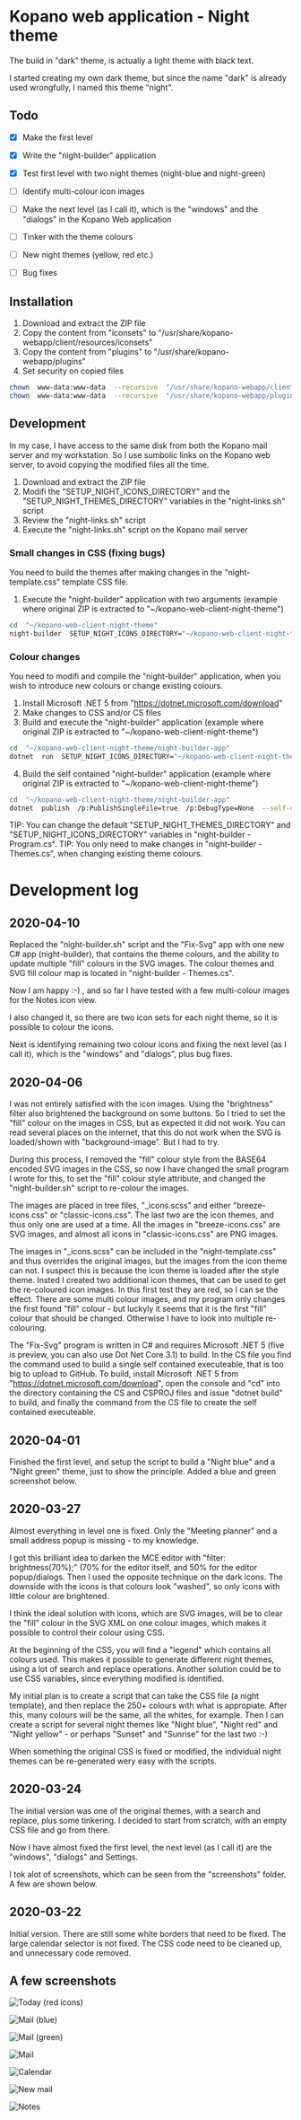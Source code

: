 # Kopano web application - Night theme
The build in "dark" theme, is actually a light theme with black text.

I started creating my own dark theme, but since the name "dark" is already used wrongfully, I named this theme "night".


## Todo

- [x] Make the first level
- [x] Write the "night-builder" application
- [x] Test first level with two night themes (night-blue and night-green)
- [ ] Identify multi-colour icon images
- [ ] Make the next level (as I call it), which is the "windows" and the "dialogs" in the Kopano Web application
- [ ] Tinker with the theme colours
- [ ] New night themes (yellow, red etc.)
- [ ] Bug fixes


## Installation

1) Download and extract the ZIP file
2) Copy the content from "iconsets" to "/usr/share/kopano-webapp/client/resources/iconsets"
3) Copy the content from "plugins" to "/usr/share/kopano-webapp/plugins"
4) Set security on copied files

```bash
chown  www-data:www-data  --recursive  "/usr/share/kopano-webapp/client/resources/iconsets"
chown  www-data:www-data  --recursive  "/usr/share/kopano-webapp/plugins"
```

## Development
In my case, I have access to the same disk from both the Kopano mail server and my workstation. So I use sumbolic links on the Kopano web server, to avoid copying the modified files all the time.

1) Download and extract the ZIP file
2) Modifi the "SETUP_NIGHT_ICONS_DIRECTORY" and the "SETUP_NIGHT_THEMES_DIRECTORY" variables in the "night-links.sh" script
3) Review the "night-links.sh" script
4) Execute the "night-links.sh" script on the Kopano mail server

### Small changes in CSS (fixing bugs)
You need to build the themes after making changes in the "night-template.css" template CSS file.

1) Execute the "night-builder" application with two arguments (example where original ZIP is extracted to "~/kopano-web-client-night-theme")

```bash
cd  "~/kopano-web-client-night-theme"
night-builder  SETUP_NIGHT_ICONS_DIRECTORY="~/kopano-web-client-night-theme/iconsets"  SETUP_NIGHT_THEMES_DIRECTORY="~/kopano-web-client-night-theme/plugins"
```

### Colour changes
You need to modifi and compile the "night-builder" application, when you wish to introduce new colours or change existing colours.

1) Install Microsoft .NET 5 from "https://dotnet.microsoft.com/download"
2) Make changes to CSS and/or CS files
3) Build and execute the "night-builder" application (example where original ZIP is extracted to "~/kopano-web-client-night-theme")

```bash
cd  "~/kopano-web-client-night-theme/night-builder-app"
dotnet  run  SETUP_NIGHT_ICONS_DIRECTORY="~/kopano-web-client-night-theme/iconsets"  SETUP_NIGHT_THEMES_DIRECTORY="~/kopano-web-client-night-theme/plugins"
```

4) Build the self contained "night-builder" application (example where original ZIP is extracted to "~/kopano-web-client-night-theme")

```bash
cd  "~/kopano-web-client-night-theme/night-builder-app"
dotnet  publish  /p:PublishSingleFile=true  /p:DebugType=None  --self-contained true  --configuration release  --runtime "linux-x64"  --output "../"
```

TIP: You can change the default "SETUP_NIGHT_THEMES_DIRECTORY" and "SETUP_NIGHT_ICONS_DIRECTORY" variables in "night-builder - Program.cs".
TIP: You only need to make changes in "night-builder - Themes.cs", when changing existing theme colours.


# Development log

## 2020-04-10
Replaced the "night-builder.sh" script and the "Fix-Svg" app with one new C# app (night-builder), that contains the theme colours, and the ability to update multiple "fill" colours in the SVG images.
The colour themes and SVG fill colour map is located in "night-builder - Themes.cs".

Now I am happy :-) , and so far I have tested with a few multi-colour images for the Notes icon view.

I also changed it, so there are two icon sets for each night theme, so it is possible to colour the icons.

Next is identifying remaining two colour icons and fixing the next level (as I call it), which is the "windows" and "dialogs", plus bug fixes.



## 2020-04-06
I was not entirely satisfied with the icon images. Using the "brightness" filter also brightened the background on some buttons.
So I tried to set the "fill" colour on the images in CSS, but as expected it did not work. You can read several places on the internet, that this do not work when the SVG is loaded/shown with "background-image". But I had to try.

During this process, I removed the "fill" colour style from the BASE64 encoded SVG images in the CSS, so now I have changed the small program I wrote for this, to set the "fill" colour style attribute, and changed the "night-builder.sh" script to re-colour the images.

The images are placed in tree files, "_icons.scss" and either "breeze-icons.css" or "classic-icons.css". The last two are the icon themes, and thus only one are used at a time. All the images in "breeze-icons.css" are SVG images, and almost all icons in "classic-icons.css" are PNG images.

The images in "_icons.scss" can be included in the "night-template.css" and thus overrides the original images, but the images from the icon theme can not. I suspect this is because the icon theme is loaded after the style theme. Insted I created two additional icon themes, that can be used to get the re-coloured icon images. In this first test they are red, so I can se the effect. There are some multi colour images, and my program only changes the first found "fill" colour - but luckyly it seems that it is the first "fill" colour that should be changed. Otherwise I have to look into multiple re-colouring.

The "Fix-Svg" program is written in C# and requires Microsoft .NET 5 (five is preview, you can also use Dot Net Core 3.1) to build. In the CS file you find the command used to build a single self contained executeable, that is too big to upload to GitHub. To build, install Microsoft .NET 5 from "https://dotnet.microsoft.com/download", open the console and "cd" into the directory containing the CS and CSPROJ files and issue "dotnet build" to build, and finally the command from the CS file to create the self contained executeable.


## 2020-04-01
Finished the first level, and setup the script to build a "Night blue" and a "Night green" theme, just to show the principle.
Added a blue and green screenshot below.


## 2020-03-27
Almost everything in level one is fixed. Only the "Meeting planner" and a small address popup is missing - to my knowledge.

I got this brilliant idea to darken the MCE editor with "filter: brightness(70%);" (70% for the editor itself, and 50% for the editor popup/dialogs. Then I used the opposite technique on the dark icons. The downside with the icons is that colours look "washed", so only icons with little colour are brightened.

I think the ideal solution with icons, which are SVG images, will be to clear the "fill" colour in the SVG XML on one colour images, which makes it possible to control their colour using CSS.

At the beginning of the CSS, you will find a "legend" which contains all colours used.
This makes it possible to generate different night themes, using a lot of search and replace operations. Another solution could be to use CSS variables, since everything modified is identified.

My initial plan is to create a script that can take the CSS file (a night template), and then replace the 250+ colours with what is appropiate. After this, many colours will be the same, all the whites, for example. Then I can create a script for several night themes like "Night blue", "Night red" and "Night yellow" - or perhaps "Sunset" and "Sunrise" for the last two  :-)

When something the original CSS is fixed or modified, the individual night themes can be re-generated wery easy with the scripts.


## 2020-03-24
The initial version was one of the original themes, with a search and replace, plus some tinkering.
I decided to start from scratch, with an empty CSS file and go from there.

Now I have almost fixed the first level, the next level (as I call it) are the "windows", "dialogs" and Settings.

I tok alot of screenshots, which can be seen from the "screenshots" folder.
A few are shown below.


## 2020-03-22
Initial version.
There are still some white borders that need to be fixed.
The large calendar selector is not fixed.
The CSS code need to be cleaned up, and unnecessary code removed.


## A few screenshots

![Today (red icons)](screenshots/2020-04-06%20Today%20%28red%20icons%29.png?raw=true "Today %28red%20icons%29")

![Mail (blue)](screenshots/2020-04-01%20Mail%20%28blue%29.png?raw=true "Mail %28blue%29")

![Mail (green)](screenshots/2020-04-01%20Mail%20%28green%29.png?raw=true "Mail %28green%29")

![Mail](screenshots/2020-03-24%20Mail.png?raw=true "Mail")

![Calendar](screenshots/2020-03-24%20Calendar.png?raw=true "Calendar")

![New mail](screenshots/2020-03-24%20New%20mail.png?raw=true "New mail")

![Notes](screenshots/2020-03-24%20Notes%20icons.png?raw=true "Notes")
